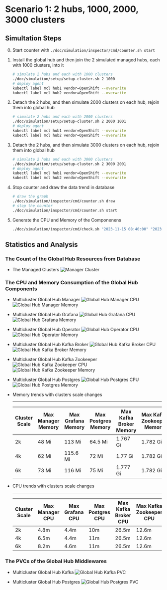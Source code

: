 # Scenario 1: 2 hubs, 1000, 2000, 3000 clusters

## Simultation Steps

0. Start counter with `./doc/simulation/inspector/cmd/counter.sh start`

1. Install the global hub and then join the 2 simulated managed hubs, each with 1000 clusters, into it
   ```bash
   # simulate 2 hubs and each with 1000 clusters
   ./doc/simulation/setup/setup-cluster.sh 2 1000 
   # deploy agent 
   kubectl label mcl hub1 vendor=OpenShift --overwrite
   kubectl label mcl hub2 vendor=OpenShift --overwrite
   ```

2. Detach the 2 hubs, and then simulate 2000 clusters on each hub, rejoin them into global hub
    ```bash
    # simulate 2 hubs and each with 2000 clusters
    ./doc/simulation/setup/setup-cluster.sh 2 2000 1001
    # deploy agent 
    kubectl label mcl hub1 vendor=OpenShift --overwrite
    kubectl label mcl hub2 vendor=OpenShift --overwrite
    ```

3. Detach the 2 hubs, and then simulate 3000 clusters on each hub, rejoin them into global hub
    ```bash
    # simulate 2 hubs and each with 3000 clusters
    ./doc/simulation/setup/setup-cluster.sh 2 3000 2001
    # deploy agent 
    kubectl label mcl hub1 vendor=OpenShift --overwrite
    kubectl label mcl hub2 vendor=OpenShift --overwrite
    ```

4. Stop counter and draw the data trend in database 

    ```bash
    # draw the graph
    ./doc/simulation/inspector/cmd/counter.sh draw
    # stop the counter
    ./doc/simulation/inspector/cmd/counter.sh start
    ```

5. Generate the CPU and Memory of the Componenens
   
   ```bash
   ./doc/simulation/inspector/cmd/check.sh "2023-11-15 08:40:00" "2023-11-15 09:56:37"
   ```


## Statistics and Analysis

### The Count of the Global Hub Resources from Database

- The Managed Clusters
![Manager Cluster](./images/1-count-initialization.png)


### The CPU and Memory Consumption of the Global Hub Components

- Multicluster Global Hub Manager
![Global Hub Manager CPU](./images/1-manager-cpu-usage.png)
![Global Hub Manager Memory](./images/1-manager-memory-usage.png)

- Multicluster Global Hub Grafana
![Global Hub Grafana CPU](./images/1-grafana-cpu-usage.png)
![Global Hub Grafana Memory](./images/1-grafana-memory-usage.png)

- Multicluster Global Hub Operator
![Global Hub Operator CPU](./images/1-operator-cpu-usage.png)
![Global Hub Operator Memory](./images/1-operator-memory-usage.png)

- Multicluster Global Hub Kafka Broker
![Global Hub Kafka Broker CPU](./images/1-kafka-broker-cpu-usage.png)
![Global Hub Kafka Broker Memory](./images/1-kafka-broker-memory-usage.png)

- Multicluster Global Hub Kafka Zookeeper
![Global Hub Kafka Zookeeper CPU](./images/1-kafka-zookeeper-cpu-usage.png)
![Global Hub Kafka Zookeeper Memory](./images/1-kafka-zookeeper-memory-usage.png)

- Multicluster Global Hub Postgres
![Global Hub Postgres CPU](./images/1-postgres-cpu-usage.png)
![Global Hub Postgres Memory](./images/1-postgres-memory-usage.png)

- Memory trends with clusters scale changes

  ---
  | Cluster Scale | Max Manager Memory | Max Grafana Memory | Max Postgres Memory | Max Kafka Broker Memory | Max Kafka Zookeeper Memory |
  |---|---|---|---|---|---|
  | 2k | 48 Mi | 113 Mi | 64.5 Mi | 1.767 Gi | 1.782 Gi |
  | 4k | 62 Mi | 115.6 Mi | 72 Mi | 1.77 Gi | 1.782 Gi |
  | 6k | 73 Mi | 116 Mi | 75 Mi | 1.777 Gi | 1.782 Gi |

- CPU trends with clusters scale changes

  ---
  | Cluster Scale | Max Manager CPU | Max Grafana CPU | Max Postgres CPU | Max Kafka Broker CPU | Max Kafka Zookeeper CPU |
  |---|---|---|---|---|---|
  | 2k | 4.8m | 4.4m | 10m | 26.5m | 12.6m |
  | 4k | 6.5m | 4.4m | 11m | 26.5m | 12.6m |
  | 6k | 8.2m | 4.6m | 11m | 26.5m | 12.6m |

### The PVCs of the Global Hub Middlewares

- Multicluster Global Hub Kafka
![Global Hub Kafka PVC](./images/1-kafka-pvc-usage.png)

- Multicluster Global Hub Postgres
![Global Hub Postgres PVC](./images/1-postgres-pvc-usage.png)
